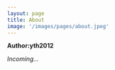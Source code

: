 ```yaml
---
layout: page
title: About
image: '/images/pages/about.jpeg'
---
```


**Author:yth2012**

*Incoming...*